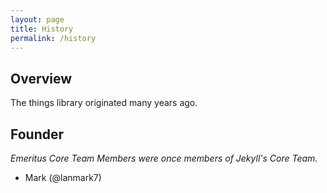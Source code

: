 ```yaml
---
layout: page
title: History
permalink: /history
---
```


## Overview

The things library originated many years ago.

## Founder

_Emeritus Core Team Members were once members of Jekyll's Core Team._

* Mark (@lanmark7)